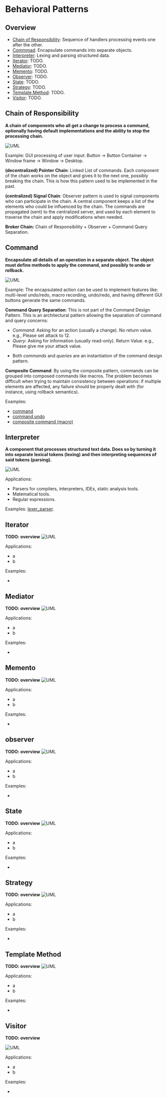 # Behavioral Patterns

## Overview

- [Chain of Responsibility](#chain-of-responsibility): Sequence of handlers processing events one after the other.
- [Commmad](#command): Encapsulate commands into separate objects.
- [Interpreter](#interpreter): Lexing and parsing structured data.
- [Iterator](#iterator): TODO.
- [Mediator](#mediator): TODO.
- [Memento](#memento): TODO.
- [Observer](#observer): TODO.
- [State](#state): TODO.
- [Strategy](#strategy): TODO.
- [Template Method](#template-method): TODO.
- [Visitor](#visitor): TODO.


## Chain of Responsibility

**A chain of components who all get a change to process a command, optionally having default implementations and the ability to stop the processing chain.**

![UML](chain_of_responsibility/UML.png)

Example: GUI processing of user input: Button -> Button Container -> Window frame -> Window -> Desktop. 

**(decentralized) Pointer Chain**: Linked List of commands. Each component of the chain works on the object and gives it to the next one, possibly breaking the chain. This is how this pattern used to be implemented in the past.

**(centralized) Signal Chain**: Observer pattern is used to signal components who can participate in the chain. A central component keeps a list of the elements who could be influenced by the chain. The commands are propagated (sent) to the centralized server, and used by each element to traverse the chain and apply modifications when needed.

**Broker Chain:** Chain of Responsibility + Observer + Command Query Separation.

## Command

**Encapsulate all details of an operation in a separate object. The object must define methods to apply the command, and possibly to undo or rollback.**

![UML](command/UML.png)

Example: The encapsulated action can be used to implement features like: multi-level undo/redo, macro recording, undo/redo, and having different GUI buttons generate the same commands.

**Command Query Separation**: This is not part of the Command Design Pattern. This is an architectural pattern allowing the separation of command and query concerns:
- *Command*: Asking for an action (usually a change). No return value. e.g., Please set attack to 12.
- *Query*: Asking for information (usually read-only). Return Value. e.g., Please give me your attack value.
* Both *commands* and *queries* are an instantiation of the command design pattern.

**Composite Command**: By using the composite pattern, commands can be grouped into composed commands like macros. The problem becomes difficult when trying to maintain consistency between operations: if multiple elements are affected, any failure should be properly dealt with (for instance, using rollback semantics).

Examples:
- [command](command/command.cpp)
- [command undo](command/command_undo.cpp)
- [composite command (macro)](command/composite_command.cpp)

## Interpreter

**A component that processes structured text data. Does so by turning it into separate lexical tokens (lexing) and then interpreting sequences of said tokens (parsing).**

![UML](interpreter/UML.png)

Applications:
- Parsers for compilers, interpreters, IDEs, static analysis tools.
- Matematical tools.
- Regular expressions.

Examples: [lexer_parser](interpreter/lexer_parser.cpp).


## Iterator

**TODO: overview**
![UML](iterator/UML.png)

Applications:
- a
- b

Examples:
- [](iterator/)

## Mediator

**TODO: overview**
![UML](#mediator/UML.png)

Applications:
- a
- b

Examples:
- [](mediator/)

## Memento

**TODO: overview**
![UML](#memento/UML.png)

Applications:
- a
- b

Examples:
- [](memento/)

## observer

**TODO: overview**
![UML](#observer/UML.png)

Applications:
- a
- b

Examples:
- [](observer/)

## State

**TODO: overview**
![UML](#state/UML.png)

Applications:
- a
- b

Examples:
- [](state/)

## Strategy

**TODO: overview**
![UML](#strategy/UML.png)

Applications:
- a
- b

Examples:
- [](strategy/)

## Template Method

**TODO: overview**
![UML](#template/UML.png)

Applications:
- a
- b

Examples:
- [](template/)

## Visitor

**TODO: overview**

![UML](#visitor/UML.png)

Applications:
- a
- b

Examples:
- [](visitor/)
